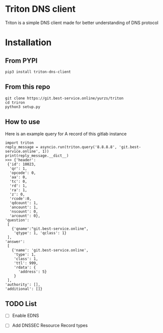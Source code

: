 # Triton DNS client
Triton is a simple DNS client made for better understanding of DNS protocol

# Installation
## From PYPI

`pip3 install triton-dns-client`

## From this repo

`git clone https://git.best-service.online/yurzs/triton`  
`cd triron`  
`python3 setup.py` 

## How to use

Here is an example query for A record of this gitlab instance
```import asyncio
import triton
reply_message = asyncio.run(triton.query('8.8.8.8', 'git.best-service.online', 1))
print(reply_message.__dict__)
>>> {'header':
 {'id': 10023,
  'qr': 1,
  'opcode': 0,
  'aa': 0,
  'tc': 0,
  'rd': 1,
  'ra': 1,
  'z': 0,
  'rcode':0,
  'qdcount': 1,
  'ancount': 1,
  'nscount': 0,
  'arcount': 0},
'question':
 [
   {'qname':"git.best-service.online",
    'qtype': 1, 'qclass': 1}
 ],
'answer': 
 [
   {'name': 'git.best-service.online',
    'type': 1,
    'class': 1,
    'ttl': 999,
    'rdata': {
      'address': 5}
    }
 ],
'authority': [],
'additional': []}
``` 

## TODO List
- [ ] Enable EDNS
- [ ] Add DNSSEC Resource Record types


